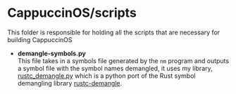 # CappuccinOS/scripts
This folder is responsible for holding all the scripts that are necessary for building CappuccinOS

- **demangle-symbols.py**<br/>
    This file takes in a symbols file generated by the `nm` program and outputs a symbol file with the symbol names demangled, it uses my library, [rustc_demangle.py](https://github.com/juls0730/rustc_demangle.py) which is a python port of the Rust symbol demangling library [rustc-demangle](https://github.com/rust-lang/rustc-demangle).